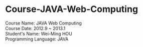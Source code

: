 # Course-JAVA-Web-Computing
  
  
Course Name: JAVA Web Computing  
Course Date: 2012.9 ~ 2013.1    
Student's Name: Wei-Ming HOU  
Programming Language: JAVA  
